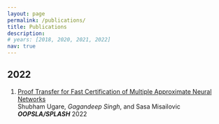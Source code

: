 ```yaml
---
layout: page
permalink: /publications/
title: Publications
description: 
# years: [2018, 2020, 2021, 2022]
nav: true
---
```



<h2 class="year">2022</h2>
  <ol class="bibliography"><li><div class="row">
  <div id="" class="col-sm-8">
    <div class="title"><a href="">Proof Transfer for Fast Certification of Multiple Approximate Neural Networks</a></div>
      <div class="author">    
                 <nobr> Shubham Ugare,</nobr>       
               <nobr> <em>Gagandeep Singh</em>,</nobr> 
                 <nobr> and Sasa Misailovic</nobr>
      </div>
      <div class="periodical">  
      <em><b>OOPSLA/SPLASH</b></em>      
        2022
      </div>
    <div class="links">
    </div>
    <!-- Hidden abstract block -->
  </div>
</div>
</li></ol>
